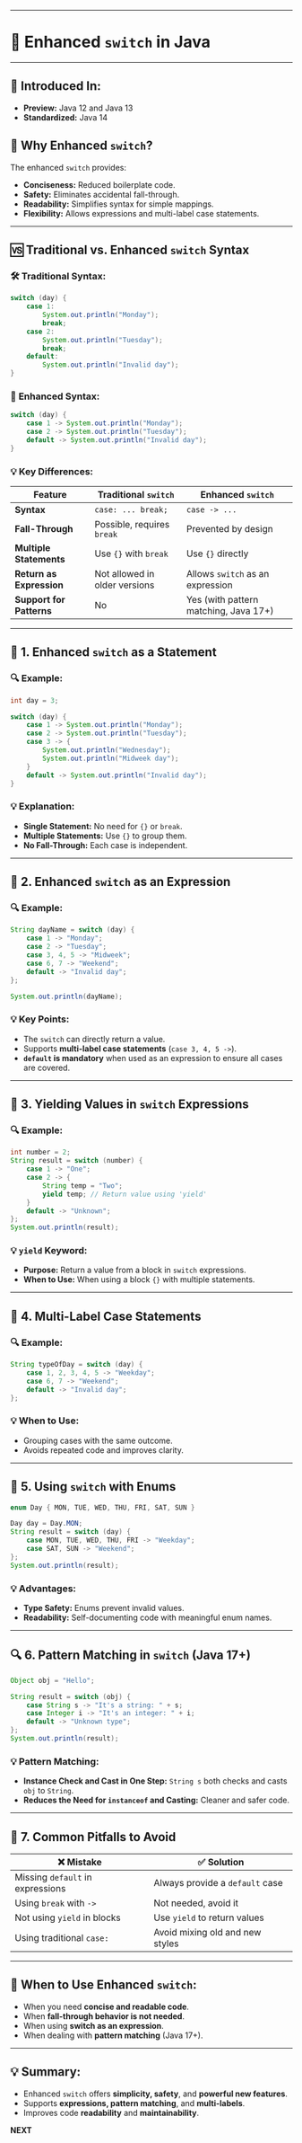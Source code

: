 
---

# 🚦 **Enhanced `switch` in Java**


---


## 📅 **Introduced In:**

- **Preview:** Java 12 and Java 13
- **Standardized:** Java 14

## 🎯 **Why Enhanced `switch`?**

The enhanced `switch` provides:

- **Conciseness:** Reduced boilerplate code.
- **Safety:** Eliminates accidental fall-through.
- **Readability:** Simplifies syntax for simple mappings.
- **Flexibility:** Allows expressions and multi-label case statements.

---

## 🆚 **Traditional vs. Enhanced `switch` Syntax**

### 🛠️ **Traditional Syntax:**

```java
switch (day) {
    case 1:
        System.out.println("Monday");
        break;
    case 2:
        System.out.println("Tuesday");
        break;
    default:
        System.out.println("Invalid day");
}
```

### 🚀 **Enhanced Syntax:**

```java
switch (day) {
    case 1 -> System.out.println("Monday");
    case 2 -> System.out.println("Tuesday");
    default -> System.out.println("Invalid day");
}
```

### 💡 **Key Differences:**

|Feature|Traditional `switch`|Enhanced `switch`|
|---|---|---|
|**Syntax**|`case: ... break;`|`case -> ...`|
|**Fall-Through**|Possible, requires `break`|Prevented by design|
|**Multiple Statements**|Use `{}` with `break`|Use `{}` directly|
|**Return as Expression**|Not allowed in older versions|Allows `switch` as an expression|
|**Support for Patterns**|No|Yes (with pattern matching, Java 17+)|

---

## 📝 **1. Enhanced `switch` as a Statement**

### 🔍 **Example:**

```java
int day = 3;

switch (day) {
    case 1 -> System.out.println("Monday");
    case 2 -> System.out.println("Tuesday");
    case 3 -> {
        System.out.println("Wednesday");
        System.out.println("Midweek day");
    }
    default -> System.out.println("Invalid day");
}
```

### 💡 **Explanation:**

- **Single Statement:** No need for `{}` or `break`.
- **Multiple Statements:** Use `{}` to group them.
- **No Fall-Through:** Each case is independent.

---

## 🎲 **2. Enhanced `switch` as an Expression**

### 🔍 **Example:**

```java
String dayName = switch (day) {
    case 1 -> "Monday";
    case 2 -> "Tuesday";
    case 3, 4, 5 -> "Midweek";
    case 6, 7 -> "Weekend";
    default -> "Invalid day";
};

System.out.println(dayName);
```

### 💡 **Key Points:**

- The `switch` can directly return a value.
- Supports **multi-label case statements** (`case 3, 4, 5 ->`).
- **`default` is mandatory** when used as an expression to ensure all cases are covered.

---

## 🔄 **3. Yielding Values in `switch` Expressions**

### 🔍 **Example:**

```java
int number = 2;
String result = switch (number) {
    case 1 -> "One";
    case 2 -> {
        String temp = "Two";
        yield temp; // Return value using 'yield'
    }
    default -> "Unknown";
};
System.out.println(result);
```

### 💡 **`yield` Keyword:**

- **Purpose:** Return a value from a block in `switch` expressions.
- **When to Use:** When using a block `{}` with multiple statements.

---

## 🎯 **4. Multi-Label Case Statements**

### 🔍 **Example:**

```java
String typeOfDay = switch (day) {
    case 1, 2, 3, 4, 5 -> "Weekday";
    case 6, 7 -> "Weekend";
    default -> "Invalid day";
};
```

### 💡 **When to Use:**

- Grouping cases with the same outcome.
- Avoids repeated code and improves clarity.

---

## 🧠 **5. Using `switch` with Enums**

```java
enum Day { MON, TUE, WED, THU, FRI, SAT, SUN }

Day day = Day.MON;
String result = switch (day) {
    case MON, TUE, WED, THU, FRI -> "Weekday";
    case SAT, SUN -> "Weekend";
};
System.out.println(result);
```

### 💡 **Advantages:**

- **Type Safety:** Enums prevent invalid values.
- **Readability:** Self-documenting code with meaningful enum names.

---

## 🔍 **6. Pattern Matching in `switch` (Java 17+)**

```java
Object obj = "Hello";

String result = switch (obj) {
    case String s -> "It's a string: " + s;
    case Integer i -> "It's an integer: " + i;
    default -> "Unknown type";
};
System.out.println(result);
```

### 💡 **Pattern Matching:**

- **Instance Check and Cast in One Step:** `String s` both checks and casts `obj` to `String`.
- **Reduces the Need for `instanceof` and Casting:** Cleaner and safer code.

---

## 🧪 **7. Common Pitfalls to Avoid**

|❌ **Mistake**|✅ **Solution**|
|---|---|
|Missing `default` in expressions|Always provide a `default` case|
|Using `break` with `->`|Not needed, avoid it|
|Not using `yield` in blocks|Use `yield` to return values|
|Using traditional `case:`|Avoid mixing old and new styles|

---

## 🚀 **When to Use Enhanced `switch`:**

- When you need **concise and readable code**.
- When **fall-through behavior is not needed**.
- When using **switch as an expression**.
- When dealing with **pattern matching** (Java 17+).

---

## 💡 **Summary:**

- Enhanced `switch` offers **simplicity, safety**, and **powerful new features**.
- Supports **expressions, pattern matching**, and **multi-labels**.
- Improves code **readability** and **maintainability**.

**NEXT**
